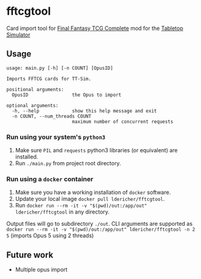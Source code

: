 # fftcgtool

Card import tool for [Final Fantasy TCG Complete](https://steamcommunity.com/sharedfiles/filedetails/?id=889160751) mod for the [Tabletop Simulator](http://berserk-games.com/tabletop-simulator/)


## Usage

    usage: main.py [-h] [-n COUNT] [OpusID]

    Imports FFTCG cards for TT-Sim.

    positional arguments:
      OpusID                the Opus to import

    optional arguments:
      -h, --help            show this help message and exit
      -n COUNT, --num_threads COUNT
                            maximum number of concurrent requests

### Run using your system's `python3`

1. Make sure `PIL` and `requests` python3 libraries (or equivalent) are installed.
1. Run `./main.py` from project root directory.

### Run using a `docker` container

1. Make sure you have a working installation of `docker` software.
1. Update your local image `docker pull ldericher/fftcgtool`.
1. Run `docker run --rm -it -v "$(pwd)/out:/app/out" ldericher/fftcgtool` in any directory.

Output files will go to subdirectory `./out`. CLI arguments are supported as `docker run --rm -it -v "$(pwd)/out:/app/out" ldericher/fftcgtool -n 2 5` (imports Opus 5 using 2 threads)


## Future work

- Multiple opus import
